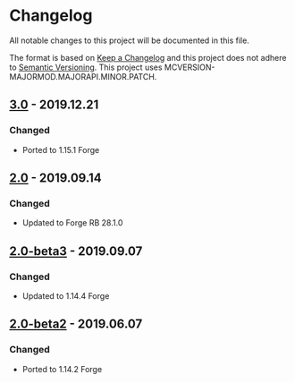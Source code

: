 # Changelog
All notable changes to this project will be documented in this file.

The format is based on [Keep a Changelog](http://keepachangelog.com/en/1.0.0/) and this project does not adhere to [Semantic Versioning](http://semver.org/spec/v2.0.0.html).
This project uses MCVERSION-MAJORMOD.MAJORAPI.MINOR.PATCH.

## [3.0](https://github.com/TheIllusiveC4/CakeChomps/compare/f7056bf80bb6642c9cccb37c99d2c4599dd1a886...master) - 2019.12.21
### Changed
- Ported to 1.15.1 Forge

## [2.0](https://github.com/TheIllusiveC4/CakeChomps/compare/7d6d9890c4b683029d9eda8c0af35a4c784fe31e...f7056bf80bb6642c9cccb37c99d2c4599dd1a886) - 2019.09.14
### Changed
- Updated to Forge RB 28.1.0

## [2.0-beta3](https://github.com/TheIllusiveC4/CakeChomps/compare/ed2c35499418886c33f8fbdfb156af0001ceb285...7d6d9890c4b683029d9eda8c0af35a4c784fe31e) - 2019.09.07
### Changed
- Updated to 1.14.4 Forge

## [2.0-beta2](https://github.com/TheIllusiveC4/CakeChomps/compare/ed2c35499418886c33f8fbdfb156af0001ceb285...5b1a29a0bdbb5f03d8af9dbd84502e1d35c7d379) - 2019.06.07
### Changed
- Ported to 1.14.2 Forge